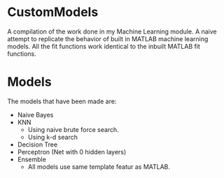 # CustomModels
A compilation of the work done in my Machine Learning module. A naive attempt to replicate the behavior of built in MATLAB machine learning models. All the fit functions work identical to the inbuilt MATLAB fit functions.

# Models
The models that have been made are:
+ Naive Bayes
+ KNN
  - Using naive brute force search.
  - Using k-d search
+ Decision Tree
+ Perceptron (Net with 0 hidden layers)
+ Ensemble
  - All models use same template featur as MATLAB.
